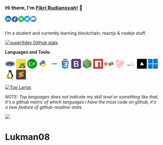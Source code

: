 ### Hi there, I'm [Fikri Rudiansyah!](https://fikri.vercel.app/) 👋

<a href="https://www.linkedin.com/in/fikri-rudiansyah-700b171b6/" title="Connect to me">
  <img align="left" alt="Fikri Rudiansyah | LinkedIn" width="20px" src="./assets/linkedin.svg" />
</a>
<a href="https://www.facebook.com/vinz.an.121" title="Connect to me">
  <img align="left" alt="Fikri Rudiansyah | Facebook" width="23px" src="./assets/fb_icon-icons.com_66689.svg" />
</a>
<a href="https://www.hackerrank.com/fikrizhanking" title="Hackerrank">
  <img align="left" alt="Fikri Rudiansyah | Twitter" width="19px" src="./assets/HackerRank_logo.png" />
</a>
<a href="https://twitter.com/FRDBlock" title="Follow me">
  <img align="left" alt="Fikri Rudiansyah | Twitter" width="20px" src="./assets/twitter.svg" />
</a>
<a href="mailto:fikrizhanking@gmail.com" title="Send email to me">
  <img align="left" alt="Fikri Rudiansyah | Mail" width="20px" src="./assets/email.svg" />
</a>
<br/>
<br/>

I’m a student and currently learning blockchain, reactjs & nodejs stuff. 

[![superXdev GitHub stats](https://github-readme-stats.vercel.app/api?username=superXdev&theme=buefy)](https://github.com/superXdev/github-readme-stats)

**Languages and Tools:**

<code><img height="32" src="https://raw.githubusercontent.com/github/explore/main/topics/php/php.png"></code>
<code><img height="32" src="https://raw.githubusercontent.com/github/explore/main/topics/javascript/javascript.png"></code>
<code><img height="32" src="https://raw.githubusercontent.com/github/explore/main/topics/csharp/csharp.png"></code>
<code><img height="32" src="https://raw.githubusercontent.com/github/explore/main/topics/python/python.png"></code>
<code><img height="32" src="https://raw.githubusercontent.com/github/explore/main/topics/jquery/jquery.png"></code>
<code><img height="32" src="https://raw.githubusercontent.com/github/explore/main/topics/css/css.png"></code>
<code><img height="32" src="https://raw.githubusercontent.com/github/explore/main/topics/bootstrap/bootstrap.png"></code>
<code><img height="32" src="https://raw.githubusercontent.com/github/explore/main/topics/nodejs/nodejs.png"></code>
<code><img height="32" src="https://raw.githubusercontent.com/github/explore/main/topics/npm/npm.png"></code>
<code><img height="32" src="https://raw.githubusercontent.com/github/explore/main/topics/git/git.png"></code>
<code><img height="32" src="https://raw.githubusercontent.com/github/explore/main/topics/laravel/laravel.png"></code>
<code><img height="32" src="https://raw.githubusercontent.com/github/explore/main/topics/mysql/mysql.png"></code>
<code><img height="32" src="https://raw.githubusercontent.com/github/explore/main/topics/vercel/vercel.png"></code>
<code><img height="32" src="https://raw.githubusercontent.com/github/explore/main/topics/windows/windows.png"></code>
<code><img height="32" src="https://raw.githubusercontent.com/github/explore/main/topics/linux/linux.png"></code>
<code><img height="32" src="https://raw.githubusercontent.com/github/explore/main/topics/sublime-text/sublime-text.png"></code>

[![Top Langs](https://github-readme-stats.vercel.app/api/top-langs/?username=superXdev&theme=buefy&layout=compact)](https://github.com/anuraghazra/github-readme-stats)

_NOTE: Top languages does not indicate my skill level or something like that, it's a github metric of which languages i have the most code on github, it's a new feature of github-readme-stats_

![](https://komarev.com/ghpvc/?username=superXdev)
# Lukman08
